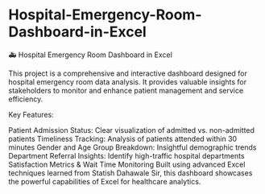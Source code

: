 # Hospital-Emergency-Room-Dashboard-in-Excel
🚑 Hospital Emergency Room Dashboard in Excel

This project is a comprehensive and interactive dashboard designed for hospital emergency room data analysis. It provides valuable insights for stakeholders to monitor and enhance patient management and service efficiency.

Key Features:

Patient Admission Status: Clear visualization of admitted vs. non-admitted patients
Timeliness Tracking: Analysis of patients attended within 30 minutes
Gender and Age Group Breakdown: Insightful demographic trends
Department Referral Insights: Identify high-traffic hospital departments
Satisfaction Metrics & Wait Time Monitoring
Built using advanced Excel techniques learned from Statish Dahawale Sir, this dashboard showcases the powerful capabilities of Excel for healthcare analytics.
